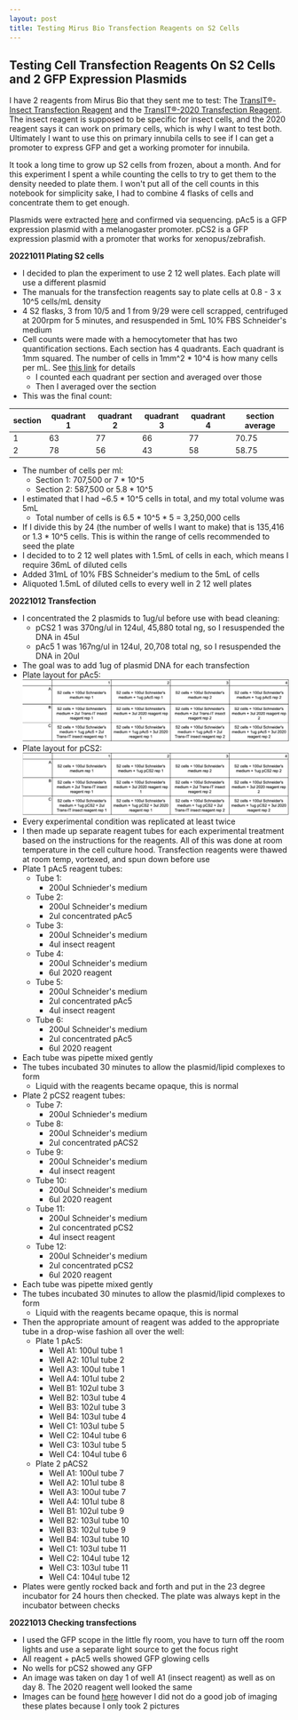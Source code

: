 ```yaml
---
layout: post
title: Testing Mirus Bio Transfection Reagents on S2 Cells
---
```


## Testing Cell Transfection Reagents On S2 Cells and 2 GFP Expression Plasmids

I have 2 reagents from Mirus Bio that they sent me to test: The [TransIT®-Insect Transfection Reagent](https://www.mirusbio.com/products/transfection/transit-insect-transfection-reagent) and the [TransIT®-2020 Transfection Reagent](https://www.mirusbio.com/products/transfection/transit-2020-transfection-reagent). The insect reagent is supposed to be specific for insect cells, and the 2020 reagent says it can work on primary cells, which is why I want to test both. Ultimately I want to use this on primary innubila cells to see if I can get a promoter to express GFP and get a working promoter for innubila.

It took a long time to grow up S2 cells from frozen, about a month. And for this experiment I spent a while counting the cells to try to get them to the density needed to plate them. I won't put all of the cell counts in this notebook for simplicity sake, I had to combine 4 flasks of cells and concentrate them to get enough.

Plasmids were extracted [here](https://meschedl.github.io/Unckless-Lab-Notebook-Maggie/2022/09/08/plasmid-extraction-addgene.html) and confirmed via sequencing. pAc5 is a GFP expression plasmid with a melanogaster promoter. pCS2 is a GFP expression plasmid with a promoter that works for xenopus/zebrafish.

**20221011 Plating S2 cells**
- I decided to plan the experiment to use 2 12 well plates. Each plate will use a different plasmid
- The manuals for the transfection reagents say to plate cells at 0.8 - 3 x 10^5 cells/mL density
- 4 S2 flasks, 3 from 10/5 and 1 from 9/29 were cell scrapped, centrifuged at 200rpm for 5 minutes, and resuspended in 5mL 10% FBS Schneider's medium
- Cell counts were made with a hemocytometer that has two quantification sections. Each section has 4 quadrants. Each quadrant is 1mm squared. The number of cells in 1mm^2 * 10^4 is how many cells per mL. See [this link](http://microbiology.ucdavis.edu/privalsky/hemocytometer#:~:text=To%20count%20cells%20using%20a,number%20of%20cells%2Fsquare) for details
  - I counted each quadrant per section and averaged over those
  - Then I averaged over the section
- This was the final count:

|section|quadrant 1|quadrant 2| quadrant 3| quadrant 4|section average|
|---|---|---|---|---|---|
|1|63|77|66|77|70.75|
|2|78|56|43|58|58.75|

- The number of cells per ml:
  - Section 1: 707,500 or 7 * 10^5
  - Section 2: 587,500 or 5.8 * 10^5
- I estimated that I had ~6.5 * 10^5 cells in total, and my total volume was 5mL
  - Total number of cells is 6.5 * 10^5 * 5 = 3,250,000 cells
- If I divide this by 24 (the number of wells I want to make) that is 135,416 or 1.3 * 10^5 cells. This is within the range of cells recommended to seed the plate
- I decided to to 2 12 well plates with 1.5mL of cells in each, which means I require 36mL of diluted cells  
- Added 31mL of 10% FBS Schneider's medium to the 5mL of cells
- Aliquoted 1.5mL of diluted cells to every well in 2 12 well plates

**20221012 Transfection**
- I concentrated the 2 plasmids to 1ug/ul before use with bead cleaning:
  - pCS2 1 was 370ng/ul in 124ul, 45,880 total ng, so I resuspended the DNA in 45ul
  - pAc5 1 was 167ng/ul in 124ul, 20,708 total ng, so I resuspended the DNA in 20ul
- The goal was to add 1ug of plasmid DNA for each transfection
- Plate layout for pAc5:
![](https://raw.githubusercontent.com/meschedl/Unckless-Lab-Notebook-Maggie/master/images/20221012-pAc5-transfection-S2-plate-layout.png)
- Plate layout for pCS2:
![](https://raw.githubusercontent.com/meschedl/Unckless-Lab-Notebook-Maggie/master/images/20221012-pCS2-transfection-S2-plate-layout.png)
- Every experimental condition was replicated at least twice
- I then made up separate reagent tubes for each experimental treatment based on the instructions for the reagents. All of this was done at room temperature in the cell culture hood. Transfection reagents were thawed at room temp, vortexed, and spun down before use
- Plate 1 pAc5 reagent tubes:
  - Tube 1:
    - 200ul Schnieder's medium
  - Tube 2:
    - 200ul Schneider's medium
    - 2ul concentrated pAc5
  - Tube 3:
    - 200ul Schneider's medium
    - 4ul insect reagent
  - Tube 4:
    - 200ul Schneider's medium
    - 6ul 2020 reagent
  - Tube 5:
    - 200ul Schneider's medium
    - 2ul concentrated pAc5
    - 4ul insect reagent
  - Tube 6:
    - 200ul Schneider's medium
    - 2ul concentrated pAc5
    - 6ul 2020 reagent
- Each tube was pipette mixed gently
- The tubes incubated 30 minutes to allow the plasmid/lipid complexes to form
  - Liquid with the reagents became opaque, this is normal
- Plate 2 pCS2 reagent tubes:
  - Tube 7:
    - 200ul Schnieder's medium
  - Tube 8:
    - 200ul Schneider's medium
    - 2ul concentrated pACS2
  - Tube 9:
    - 200ul Schneider's medium
    - 4ul insect reagent
  - Tube 10:
    - 200ul Schneider's medium
    - 6ul 2020 reagent
  - Tube 11:
    - 200ul Schneider's medium
    - 2ul concentrated pCS2
    - 4ul insect reagent
  - Tube 12:
    - 200ul Schneider's medium
    - 2ul concentrated pCS2
    - 6ul 2020 reagent
- Each tube was pipette mixed gently
- The tubes incubated 30 minutes to allow the plasmid/lipid complexes to form
  - Liquid with the reagents became opaque, this is normal
- Then the appropriate amount of reagent was added to the appropriate tube in a drop-wise fashion all over the well:
  - Plate 1 pAc5:
    - Well A1: 100ul tube 1
    - Well A2: 101ul tube 2
    - Well A3: 100ul tube 1
    - Well A4: 101ul tube 2
    - Well B1: 102ul tube 3
    - Well B2: 103ul tube 4
    - Well B3: 102ul tube 3
    - Well B4: 103ul tube 4
    - Well C1: 103ul tube 5
    - Well C2: 104ul tube 6
    - Well C3: 103ul tube 5
    - Well C4: 104ul tube 6
  - Plate 2 pACS2
    - Well A1: 100ul tube 7
    - Well A2: 101ul tube 8
    - Well A3: 100ul tube 7
    - Well A4: 101ul tube 8
    - Well B1: 102ul tube 9
    - Well B2: 103ul tube 10
    - Well B3: 102ul tube 9
    - Well B4: 103ul tube 10
    - Well C1: 103ul tube 11
    - Well C2: 104ul tube 12
    - Well C3: 103ul tube 11
    - Well C4: 104ul tube 12
- Plates were gently rocked back and forth and put in the 23 degree incubator for 24 hours then checked. The plate was always kept in the incubator between checks

**20221013 Checking transfections**
- I used the GFP scope in the little fly room, you have to turn off the room lights and use a separate light source to get the focus right
- All reagent + pAc5 wells showed GFP glowing cells
- No wells for pCS2 showed any GFP
- An image was taken on day 1 of well A1 (insect reagent) as well as on day 8. The 2020 reagent well looked the same
- Images can be found [here](https://docs.google.com/presentation/d/1iXbjwSPoyk_UA45TdKA3XzudSulsi9ZcEZV5mjo9KoI/edit#slide=id.p) however I did not do a good job of imaging these plates because I only took 2 pictures
